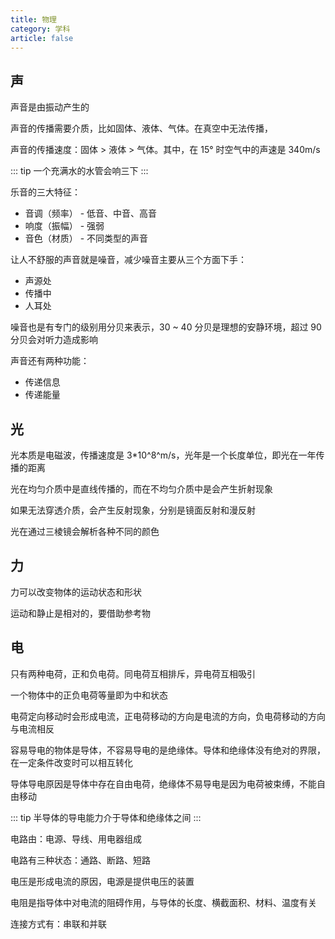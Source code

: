 ```yaml
---
title: 物理
category: 学科
article: false
---
```


## 声

声音是由振动产生的

声音的传播需要介质，比如固体、液体、气体。在真空中无法传播，

声音的传播速度：固体 > 液体 > 气体。其中，在 15° 时空气中的声速是 340m/s

::: tip
一个充满水的水管会响三下
:::

乐音的三大特征：

+ 音调（频率） - 低音、中音、高音
+ 响度（振幅） - 强弱
+ 音色（材质） - 不同类型的声音

让人不舒服的声音就是噪音，减少噪音主要从三个方面下手：

+ 声源处
+ 传播中
+ 人耳处

噪音也是有专门的级别用分贝来表示，30 ~ 40 分贝是理想的安静环境，超过 90 分贝会对听力造成影响

声音还有两种功能：

+ 传递信息
+ 传递能量

## 光

光本质是电磁波，传播速度是 3*10^8^m/s，光年是一个长度单位，即光在一年传播的距离

光在均匀介质中是直线传播的，而在不均匀介质中是会产生折射现象

如果无法穿透介质，会产生反射现象，分别是镜面反射和漫反射

光在通过三棱镜会解析各种不同的颜色

## 力

力可以改变物体的运动状态和形状

运动和静止是相对的，要借助参考物

## 电

只有两种电荷，正和负电荷。同电荷互相排斥，异电荷互相吸引

一个物体中的正负电荷等量即为中和状态

电荷定向移动时会形成电流，正电荷移动的方向是电流的方向，负电荷移动的方向与电流相反

容易导电的物体是导体，不容易导电的是绝缘体。导体和绝缘体没有绝对的界限，在一定条件改变时可以相互转化

导体导电原因是导体中存在自由电荷，绝缘体不易导电是因为电荷被束缚，不能自由移动

::: tip
半导体的导电能力介于导体和绝缘体之间
:::

电路由：电源、导线、用电器组成

电路有三种状态：通路、断路、短路

电压是形成电流的原因，电源是提供电压的装置

电阻是指导体中对电流的阻碍作用，与导体的长度、横截面积、材料、温度有关

连接方式有：串联和并联
